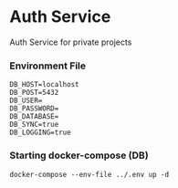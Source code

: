 # Auth Service
Auth Service for private projects

### Environment File 
```
DB_HOST=localhost
DB_POST=5432
DB_USER=
DB_PASSWORD=
DB_DATABASE=
DB_SYNC=true
DB_LOGGING=true
```

### Starting docker-compose (DB)
`docker-compose --env-file ../.env up -d`
